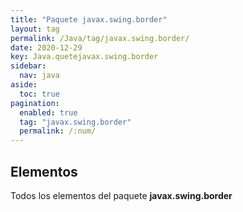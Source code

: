 ```yaml
---
title: "Paquete javax.swing.border"
layout: tag
permalink: /Java/tag/javax.swing.border/
date: 2020-12-29
key: Java.quetejavax.swing.border
sidebar: 
  nav: java
aside: 
  toc: true
pagination: 
  enabled: true
  tag: "javax.swing.border"
  permalink: /:num/
---
```


<h2>Elementos</h2>
Todos los elementos del paquete <strong>javax.swing.border</strong>
